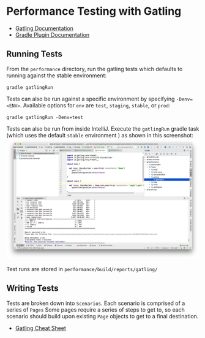 # Performance Testing with Gatling

* [Gatling Documentation](https://gatling.io/docs/current/)
* [Gradle Plugin Documentation](https://github.com/lkishalmi/gradle-gatling-plugin)

## Running Tests

From the `performance` directory, run the gatling tests which defaults to running against the 
stable environment:
```shell
gradle gatlingRun
```

Tests can also be run against a specific environment by specifying `-Denv=<ENV>`. 
Available options for `env` are `test`, `staging`, `stable`, or `prod`:
```shell
gradle gatlingRun -Denv=test
```

Tests can also be run from inside IntelliJ. Execute the `gatlingRun` 
gradle task (which uses the default `stable` environment ) as shown in 
this screenshot: ![Gatling Test in Intellij](./gatlingRun.png)

Test runs are stored in `performance/build/reports/gatling/`

## Writing Tests

Tests are broken down into `Scenarios`. Each scenario is comprised of a series of `Pages`
Some pages require a series of steps to get to, so each scenario should build upon existing
`Page` objects to get to a final destination.

* [Gatling Cheat Sheet](https://gatling.io/docs/current/cheat-sheet/)
